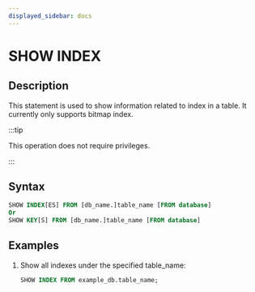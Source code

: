 ```yaml
---
displayed_sidebar: docs
---
```


# SHOW INDEX

## Description

This statement is used to show information related to index in a table. It currently only supports bitmap index.

:::tip

This operation does not require privileges.

:::

## Syntax

```sql
SHOW INDEX[ES] FROM [db_name.]table_name [FROM database]
Or
SHOW KEY[S] FROM [db_name.]table_name [FROM database]
```

## Examples

1. Show all indexes under the specified table_name:

    ```sql
    SHOW INDEX FROM example_db.table_name;
    ```
